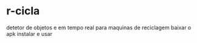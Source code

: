 # r-cicla
detetor de objetos e em tempo real para maquinas de reciclagem
baixar o apk instalar e usar
